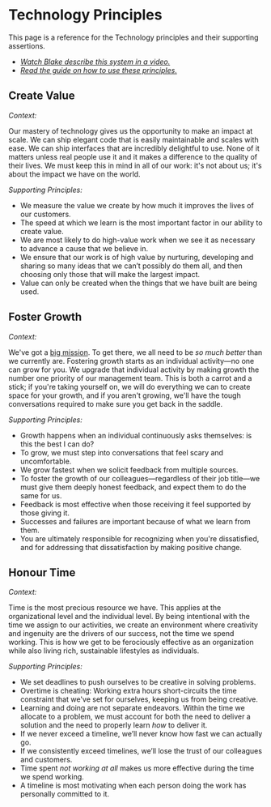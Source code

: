 # Technology Principles

This page is a reference for the Technology principles and their supporting assertions. 

- _[Watch Blake describe this system in a video.](https://www.instagram.com/tv/CHyqMh8hTVW/)_
- _[Read the guide on how to use these principles.](culture-and-principles.md)_

## Create Value

*Context:*

Our mastery of technology gives us the opportunity to make an impact at scale. We can ship elegant code that is easily maintainable and scales with ease. We can ship interfaces that are incredibly delightful to use. None of it matters unless real people use it and it makes a difference to the quality of their lives. We must keep this in mind in all of our work: it's not about us; it's about the impact we have on the world.

*Supporting Principles:*
- We measure the value we create by how much it improves the lives of our customers.
- The speed at which we learn is the most important factor in our ability to create value.
- We are most likely to do high-value work when we see it as necessary to advance a cause that we believe in.
- We ensure that our work is of high value by nurturing, developing and sharing so many ideas that we can’t possibly do them all, and then choosing only those that will make the largest impact.
- Value can only be created when the things that we have built are being used.

## Foster Growth

*Context:*

We've got a [big mission](https://bench.co/go/culture/). To get there, we all need to be _so much better_ than we currently are. Fostering growth starts as an individual activity—no one can grow for you. We upgrade that individual activity by making growth the number one priority of our management team. This is both a carrot and a stick; if you're taking yourself on, we will do everything we can to create space for your growth, and if you aren't growing, we'll have the tough conversations required to make sure you get back in the saddle.

*Supporting Principles:*
- Growth happens when an individual continuously asks themselves: is this the best I can do?
- To grow, we must step into conversations that feel scary and uncomfortable.
- We grow fastest when we solicit feedback from multiple sources.
- To foster the growth of our colleagues—regardless of their job title—we must give them deeply honest feedback, and expect them to do the same for us.
- Feedback is most effective when those receiving it feel supported by those giving it.
- Successes and failures are important because of what we learn from them.
- You are ultimately responsible for recognizing when you're dissatisfied, and for addressing that dissatisfaction by making positive change.

## Honour Time

*Context:*

Time is the most precious resource we have. This applies at the organizational level and the individual level. By being intentional with the time we assign to our activities, we create an environment where creativity and ingenuity are the drivers of our success, not the time we spend working. This is how we get to be ferociously effective as an organization while also living rich, sustainable lifestyles as individuals.

*Supporting Principles:*
- We set deadlines to push ourselves to be creative in solving problems.
- Overtime is cheating: Working extra hours short-circuits the time constraint that we've set for ourselves, keeping us from being creative.
- Learning and doing are not separate endeavors. Within the time we allocate to a problem, we must account for both the need to deliver a solution and the need to properly learn _how_ to deliver it.
- If we never exceed a timeline, we’ll never know how fast we can actually go.
- If we consistently exceed timelines, we’ll lose the trust of our colleagues and customers.
- Time spent _not working at all_ makes us more effective during the time we spend working.
- A timeline is most motivating when each person doing the work has personally committed to it.

